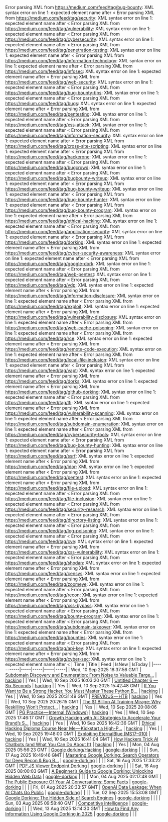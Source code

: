 Error parsing XML from https://medium.com/feed/tag/bug-bounty: XML syntax error on line 1: expected element name after <
Error parsing XML from https://medium.com/feed/tag/security: XML syntax error on line 1: expected element name after <
Error parsing XML from https://medium.com/feed/tag/vulnerability: XML syntax error on line 1: expected element name after <
Error parsing XML from https://medium.com/feed/tag/cybersecurity: XML syntax error on line 1: expected element name after <
Error parsing XML from https://medium.com/feed/tag/penetration-testing: XML syntax error on line 1: expected element name after <
Error parsing XML from https://medium.com/feed/tag/information-technology: XML syntax error on line 1: expected element name after <
Error parsing XML from https://medium.com/feed/tag/infosec: XML syntax error on line 1: expected element name after <
Error parsing XML from https://medium.com/feed/tag/web-security: XML syntax error on line 1: expected element name after <
Error parsing XML from https://medium.com/feed/tag/bug-bounty-tips: XML syntax error on line 1: expected element name after <
Error parsing XML from https://medium.com/feed/tag/bugs: XML syntax error on line 1: expected element name after <
Error parsing XML from https://medium.com/feed/tag/pentesting: XML syntax error on line 1: expected element name after <
Error parsing XML from https://medium.com/feed/tag/xss-attack: XML syntax error on line 1: expected element name after <
Error parsing XML from https://medium.com/feed/tag/information-security: XML syntax error on line 1: expected element name after <
Error parsing XML from https://medium.com/feed/tag/cross-site-scripting: XML syntax error on line 1: expected element name after <
Error parsing XML from https://medium.com/feed/tag/hackerone: XML syntax error on line 1: expected element name after <
Error parsing XML from https://medium.com/feed/tag/bugcrowd: XML syntax error on line 1: expected element name after <
Error parsing XML from https://medium.com/feed/tag/bugbounty-writeup: XML syntax error on line 1: expected element name after <
Error parsing XML from https://medium.com/feed/tag/bug-bounty-writeup: XML syntax error on line 1: expected element name after <
Error parsing XML from https://medium.com/feed/tag/bug-bounty-hunter: XML syntax error on line 1: expected element name after <
Error parsing XML from https://medium.com/feed/tag/bug-bounty-program: XML syntax error on line 1: expected element name after <
Error parsing XML from https://medium.com/feed/tag/ethical-hacking: XML syntax error on line 1: expected element name after <
Error parsing XML from https://medium.com/feed/tag/application-security: XML syntax error on line 1: expected element name after <
Error parsing XML from https://medium.com/feed/tag/dorking: XML syntax error on line 1: expected element name after <
Error parsing XML from https://medium.com/feed/tag/cyber-security-awareness: XML syntax error on line 1: expected element name after <
Error parsing XML from https://medium.com/feed/tag/google-dork: XML syntax error on line 1: expected element name after <
Error parsing XML from https://medium.com/feed/tag/web-pentest: XML syntax error on line 1: expected element name after <
Error parsing XML from https://medium.com/feed/tag/vdp: XML syntax error on line 1: expected element name after <
Error parsing XML from https://medium.com/feed/tag/information-disclosure: XML syntax error on line 1: expected element name after <
Error parsing XML from https://medium.com/feed/tag/exploit: XML syntax error on line 1: expected element name after <
Error parsing XML from https://medium.com/feed/tag/vulnerability-disclosure: XML syntax error on line 1: expected element name after <
Error parsing XML from https://medium.com/feed/tag/web-cache-poisoning: XML syntax error on line 1: expected element name after <
Error parsing XML from https://medium.com/feed/tag/rce: XML syntax error on line 1: expected element name after <
Error parsing XML from https://medium.com/feed/tag/remote-code-execution: XML syntax error on line 1: expected element name after <
Error parsing XML from https://medium.com/feed/tag/local-file-inclusion: XML syntax error on line 1: expected element name after <
Error parsing XML from https://medium.com/feed/tag/vapt: XML syntax error on line 1: expected element name after <
Error parsing XML from https://medium.com/feed/tag/dorks: XML syntax error on line 1: expected element name after <
Error parsing XML from https://medium.com/feed/tag/github-dorking: XML syntax error on line 1: expected element name after <
Error parsing XML from https://medium.com/feed/tag/lfi: XML syntax error on line 1: expected element name after <
Error parsing XML from https://medium.com/feed/tag/vulnerability-scanning: XML syntax error on line 1: expected element name after <
Error parsing XML from https://medium.com/feed/tag/subdomain-enumeration: XML syntax error on line 1: expected element name after <
Error parsing XML from https://medium.com/feed/tag/cybersecurity-tools: XML syntax error on line 1: expected element name after <
Error parsing XML from https://medium.com/feed/tag/bug-bounty-hunting: XML syntax error on line 1: expected element name after <
Error parsing XML from https://medium.com/feed/tag/ssrf: XML syntax error on line 1: expected element name after <
Error parsing XML from https://medium.com/feed/tag/idor: XML syntax error on line 1: expected element name after <
Error parsing XML from https://medium.com/feed/tag/pentest: XML syntax error on line 1: expected element name after <
Error parsing XML from https://medium.com/feed/tag/file-upload: XML syntax error on line 1: expected element name after <
Error parsing XML from https://medium.com/feed/tag/file-inclusion: XML syntax error on line 1: expected element name after <
Error parsing XML from https://medium.com/feed/tag/security-research: XML syntax error on line 1: expected element name after <
Error parsing XML from https://medium.com/feed/tag/directory-listing: XML syntax error on line 1: expected element name after <
Error parsing XML from https://medium.com/feed/tag/log-poisoning: XML syntax error on line 1: expected element name after <
Error parsing XML from https://medium.com/feed/tag/cve: XML syntax error on line 1: expected element name after <
Error parsing XML from https://medium.com/feed/tag/xss-vulnerability: XML syntax error on line 1: expected element name after <
Error parsing XML from https://medium.com/feed/tag/shodan: XML syntax error on line 1: expected element name after <
Error parsing XML from https://medium.com/feed/tag/censys: XML syntax error on line 1: expected element name after <
Error parsing XML from https://medium.com/feed/tag/zoomeye: XML syntax error on line 1: expected element name after <
Error parsing XML from https://medium.com/feed/tag/recon: XML syntax error on line 1: expected element name after <
Error parsing XML from https://medium.com/feed/tag/xss-bypass: XML syntax error on line 1: expected element name after <
Error parsing XML from https://medium.com/feed/tag/bounty-program: XML syntax error on line 1: expected element name after <
Error parsing XML from https://medium.com/feed/tag/subdomain-takeover: XML syntax error on line 1: expected element name after <
Error parsing XML from https://medium.com/feed/tag/bounties: XML syntax error on line 1: expected element name after <
Error parsing XML from https://medium.com/feed/tag/api-key: XML syntax error on line 1: expected element name after <
Error parsing XML from https://medium.com/feed/tag/cyber-sec: XML syntax error on line 1: expected element name after <
| Time | Title | Feed | IsNew | IsToday |
|-----------|-----|-----|-----|-----|
| Wed, 10 Sep 2025 18:37:56 GMT | [Subdomain Discovery and Enumeration: From Noise to Valuable Targe...](https://freedium.cfd/https://medium.com/p/bbc42b644b74) | [hacking](https://medium.com/feed/tag/hacking) |  | Yes |
| Wed, 10 Sep 2025 16:03:20 GMT | [Untitled  Chapter 6 — Six Seconds](https://freedium.cfd/https://medium.com/p/434f48cc8d82) | [hacking](https://medium.com/feed/tag/hacking) |  | Yes |
| Wed, 10 Sep 2025 15:42:48 GMT | [If You Want to Be a Strong Hacker, You Must Master These Python B...](https://freedium.cfd/https://medium.com/p/07c8ca5596e5) | [hacking](https://medium.com/feed/tag/hacking) |  | Yes |
| Wed, 10 Sep 2025 20:31:49 GMT | [PREVIOUS — HTB](https://freedium.cfd/https://medium.com/p/911f57a8d325) | [hacking](https://medium.com/feed/tag/hacking) |  | Yes |
| Wed, 10 Sep 2025 20:26:15 GMT | [The $1 Billion AI Training Mirage: Why Reskilling Won’t Protect...](https://freedium.cfd/https://medium.com/p/1c020e890974) | [hacking](https://medium.com/feed/tag/hacking) |  | Yes |
| Wed, 10 Sep 2025 20:08:06 GMT | [PG Practice — Internal (Windows)](https://freedium.cfd/https://medium.com/p/6b0359652791) | [hacking](https://medium.com/feed/tag/hacking) |  | Yes |
| Wed, 10 Sep 2025 17:46:17 GMT | [Growth Hacking with AI: Strategies to Accelerate Your Brand’s S...](https://freedium.cfd/https://medium.com/p/29b12ccc500b) | [hacking](https://medium.com/feed/tag/hacking) |  | Yes |
| Wed, 10 Sep 2025 16:42:36 GMT | [Ethical Hacking Diploma Course Near Me — Kickstart a High-P...](https://freedium.cfd/https://medium.com/p/0f2becacef28) | [hacking](https://medium.com/feed/tag/hacking) |  | Yes |
| Wed, 10 Sep 2025 19:48:00 GMT | [Exploiting EternalBlue (MS17–010)](https://freedium.cfd/https://medium.com/p/d6d70476b912) | [hacking](https://medium.com/feed/tag/hacking) |  | Yes |
| Wed, 10 Sep 2025 16:41:04 GMT | [How Hackers Trick AI Chatbots (and What You Can Do About It)](https://freedium.cfd/https://medium.com/p/7fe32efac2b6) | [hacking](https://medium.com/feed/tag/hacking) |  | Yes |
| Mon, 04 Aug 2025 05:56:23 GMT | [Google dorking/Hacking](https://freedium.cfd/https://medium.com/p/b4251a8b7a8f) | [google-dorking](https://medium.com/feed/tag/google-dorking) |  |  |
| Sun, 17 Aug 2025 16:49:46 GMT | [Mastering Google Dorking: Search Operators for Deep Recon & Bug B...](https://freedium.cfd/https://medium.com/p/d399963db955) | [google-dorking](https://medium.com/feed/tag/google-dorking) |  |  |
| Sat, 16 Aug 2025 17:33:22 GMT | [PDF.JS Viewer Endpoint Dorking](https://freedium.cfd/https://medium.com/p/03e3a68e0acf) | [google-dorking](https://medium.com/feed/tag/google-dorking) |  |  |
| Sat, 16 Aug 2025 08:00:03 GMT | [A Beginner’s Guide to Google Dorking: Unlocking Hidden Web Data](https://freedium.cfd/https://medium.com/p/57ef6e0325ca) | [google-dorking](https://medium.com/feed/tag/google-dorking) |  |  |
| Mon, 04 Aug 2025 02:17:48 GMT | [The Public Exposure Of Your AI Conversations: Some Facts](https://freedium.cfd/https://medium.com/p/03ca20c1ba53) | [google-dorking](https://medium.com/feed/tag/google-dorking) |  |  |
| Fri, 01 Aug 2025 20:33:57 GMT | [OpenAI Data Leakage: When AI Chats Go Public](https://freedium.cfd/https://medium.com/p/d3e07c680a10) | [google-dorking](https://medium.com/feed/tag/google-dorking) |  |  |
| Tue, 02 Sep 2025 15:53:08 GMT | [ Google Dorking: The Hidden Side of Search Engines](https://freedium.cfd/https://medium.com/p/75d8d1153d17) | [google-dorking](https://medium.com/feed/tag/google-dorking) |  |  |
| Sun, 03 Aug 2025 09:58:40 GMT | [Competitive intelligence](https://freedium.cfd/https://medium.com/p/63986c6f9aaa) | [google-dorking](https://medium.com/feed/tag/google-dorking) |  |  |
| Wed, 13 Aug 2025 13:14:30 GMT | [How to Find Any Information Using Google Dorking in 2025](https://freedium.cfd/https://medium.com/p/3e98faaa49f2) | [google-dorking](https://medium.com/feed/tag/google-dorking) |  |  |
